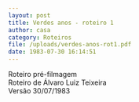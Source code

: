 ```yaml
---
layout: post
title: Verdes anos - roteiro 1
author: casa
category: Roteiros
file: /uploads/verdes-anos-rot1.pdf
date: 1983-07-30 16:14:51
---
```

Roteiro pré-filmagem\
Roteiro de Álvaro Luiz Teixeira\
Versão 30/07/1983